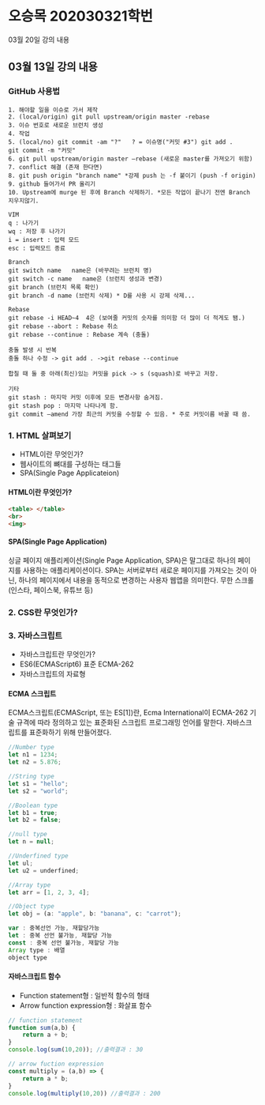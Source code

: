 # 오승목 202030321학번

03월 20일 강의 내용

## 03월 13일 강의 내용
### GitHub 사용법 
``` 
1. 해야할 일을 이슈로 가서 제작
2. (local/origin) git pull upstream/origin master -rebase
3. 이슈 번호로 새로운 브런치 생성
4. 작업
5. (local/no) git commit -am "?"   ? = 이슈명("커밋 #3") git add .    git commit -m "커밋"
6. git pull upstream/origin master —rebase (새로운 master를 가져오기 위함)
7. conflict 해결 (존재 한다면)
8. git push origin "branch name" *강제 push 는 -f 붙이기 (push -f origin)
9. github 들어가서 PR 올리기
10. Upstream에 murge 된 후에 Branch 삭제하기. *모든 작업이 끝나기 전엔 Branch 지우지않기.

VIM
q : 나가기
wq : 저장 후 나가기
i = insert : 입력 모드
esc : 입력모드 종료

Branch
git switch name   name은 (바꾸려는 브런치 명)
git switch -c name   name은 (브런치 생성과 변경)
git branch (브런치 목록 확인)
git branch -d name (브런치 삭제) * D를 사용 시 강제 삭제...

Rebase
git rebase -i HEAD~4  4은 (보여줄 커밋의 숫자를 의미함 더 많이 더 적게도 됌.)
git rebase --abort : Rebase 취소
git rebase --continue : Rebase 계속 (충돌)

충돌 발생 시 반복
충돌 하나 수정 -> git add . ->git rebase --continue

합칠 때 둘 중 아래(최신)있는 커밋을 pick -> s (squash)로 바꾸고 저장.

기타
git stash : 마지막 커밋 이후에 모든 변경사항 숨겨짐.
git stash pop : 마지막 나타나게 함.
git commit —amend 가장 최근의 커밋을 수정할 수 있음. * 주로 커밋이름 바꿀 때 씀.
```

### 1. HTML 살펴보기
* HTML이란 무엇인가?
* 웹사이트의 뼈대를 구성하는 태그들
* SPA(Single Page Applicateion)

#### HTML이란 무엇인가?
``` html
<table> </table>
<br>
<img>
```

#### SPA(Single Page Application)
싱글 페이지 애플리케이션(Single Page Application, SPA)은 말그대로 하나의 페이지를 사용하는 애플리케이션이다. SPA는 서버로부터 새로운 페이지를 가져오는 것이 아닌, 하나의 페이지에서 내용을 동적으로 변경하는 사용자 웹앱을 의미한다.
무한 스크롤(인스타, 페이스북, 유튜브 등)

### 2. CSS란 무엇인가?

### 3. 자바스크립트
* 자바스크립트란 무엇인가?
* ES6(ECMAScript6) 표준 ECMA-262
* 자바스크립트의 자료형

#### ECMA 스크립트
ECMA스크립트(ECMAScript, 또는 ES[1])란, Ecma International이 ECMA-262 기술 규격에 따라 정의하고 있는 표준화된 스크립트 프로그래밍 언어를 말한다. 자바스크립트를 표준화하기 위해 만들어졌다.

``` javascript
//Number type
let n1 = 1234;
let n2 = 5.876;

//String type
let s1 = "hello";
let s2 = "world";

//Boolean type
let b1 = true;
let b2 = false;

//null type
let n = null;

//Underfined type
let ul;
let u2 = underfined;

//Array type
let arr = [1, 2, 3, 4];

//Object type
let obj = (a: "apple", b: "banana", c: "carrot");

var : 중복선언 가능, 재할당가능
let : 중복 선언 불가능, 재할당 가능
const : 중복 선언 불가능, 재할당 가능
Array type : 배열
object type
```
#### 자바스크립트 함수
* Function statement형 : 일반적 함수의 형태
* Arrow function expression형 : 화살표 함수
``` javascript
// function statement
function sum(a,b) {
    return a + b;
}
console.log(sum(10,20)); //출력결과 : 30

// arrow fuction expression
const multiply = (a,b) => {
    return a * b;
}
console.log(multiply(10,20)) //출력결과 : 200
```